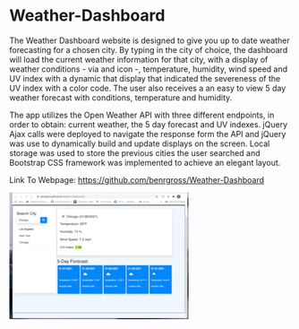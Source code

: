 # Weather-Dashboard

The Weather Dashboard website is designed to give you up to date weather forecasting for a chosen city. By typing in the city of choice, the dashboard will load the current weather information for that city, with a display of weather conditions - via and icon -, temperature, humidity, wind speed and UV index with a dynamic that display that indicated the severeness of the UV index with a color code. The user also receives a an easy to view 5 day weather forecast with conditions, temperature and humidity.

The app utilizes the Open Weather API with three different endpoints, in order to obtain: current weather, the 5 day forecast and UV indexes. jQuery Ajax calls were deployed to navigate the response form the API and jQuery was use to dynamically build and update displays on the screen. Local storage was used to store the previous cities the user searched and Bootstrap CSS framework was implemented to achieve an elegant layout.

Link To Webpage: https://github.com/benrgross/Weather-Dashboard

![alt-text](/images/Weather-Dash.gif)
